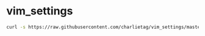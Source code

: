 # vim_settings

```bash
curl -s https://raw.githubusercontent.com/charlietag/vim_settings/master/utils/install.sh | bash
```
